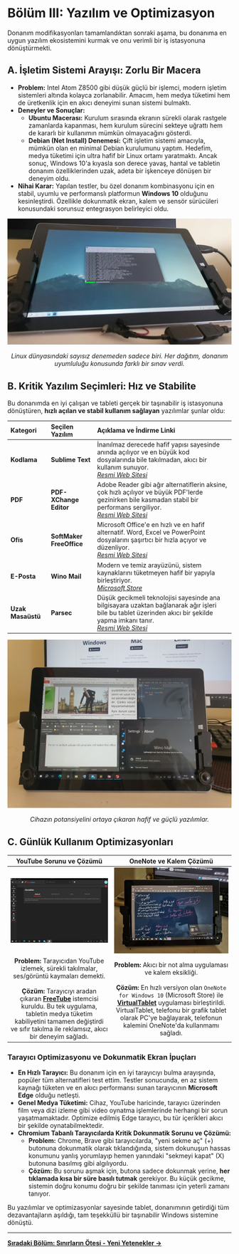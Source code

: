 # Bölüm III: Yazılım ve Optimizasyon

Donanım modifikasyonları tamamlandıktan sonraki aşama, bu donanıma en uygun yazılım ekosistemini kurmak ve onu verimli bir iş istasyonuna dönüştürmekti.

## A. İşletim Sistemi Arayışı: Zorlu Bir Macera

*   **Problem:** Intel Atom Z8500 gibi düşük güçlü bir işlemci, modern işletim sistemleri altında kolayca zorlanabilir. Amacım, hem medya tüketimi hem de üretkenlik için en akıcı deneyimi sunan sistemi bulmaktı.
*   **Deneyler ve Sonuçlar:**
    *   **Ubuntu Macerası:** Kurulum sırasında ekranın sürekli olarak rastgele zamanlarda kapanması, hem kurulum sürecini sekteye uğrattı hem de kararlı bir kullanımın mümkün olmayacağını gösterdi.
    *   **Debian (Net Install) Denemesi:** Çift işletim sistemi amacıyla, mümkün olan en minimal Debian kurulumunu yaptım. Hedefim, medya tüketimi için ultra hafif bir Linux ortamı yaratmaktı. Ancak sonuç, Windows 10'a kıyasla son derece yavaş, hantal ve tabletin donanım özelliklerinden uzak, adeta bir işkenceye dönüşen bir deneyim oldu.
*   **Nihai Karar:** Yapılan testler, bu özel donanım kombinasyonu için en stabil, uyumlu ve performanslı platformun **Windows 10** olduğunu kesinleştirdi. Özellikle dokunmatik ekran, kalem ve sensör sürücüleri konusundaki sorunsuz entegrasyon belirleyici oldu.

<p align="center">
  <img src="../assets/images/debian%20net%20install%20kde%20plasma%20denerken%20kod%20ekrani%20açık.jpg" width="550">
</p>
<p align="center">
  <i>Linux dünyasındaki sayısız denemeden sadece biri. Her dağıtım, donanım uyumluluğu konusunda farklı bir sınav verdi.</i>
</p>

## B. Kritik Yazılım Seçimleri: Hız ve Stabilite

Bu donanımda en iyi çalışan ve tableti gerçek bir taşınabilir iş istasyonuna dönüştüren, **hızlı açılan ve stabil kullanım sağlayan** yazılımlar şunlar oldu:

| Kategori | Seçilen Yazılım | Açıklama ve İndirme Linki |
| :--- | :--- | :--- |
| **Kodlama** | **Sublime Text** | İnanılmaz derecede hafif yapısı sayesinde anında açılıyor ve en büyük kod dosyalarında bile takılmadan, akıcı bir kullanım sunuyor. <br> *[Resmi Web Sitesi](https://www.sublimetext.com/)* |
| **PDF** | **PDF-XChange Editor** | Adobe Reader gibi ağır alternatiflerin aksine, çok hızlı açılıyor ve büyük PDF'lerde gezinirken bile kasmadan stabil bir performans sergiliyor. <br> *[Resmi Web Sitesi](https://www.tracker-software.com/product/pdf-xchange-editor)* |
| **Ofis** | **SoftMaker FreeOffice** | Microsoft Office'e en hızlı ve en hafif alternatif. Word, Excel ve PowerPoint dosyalarını şaşırtıcı bir hızla açıyor ve düzenliyor. <br> *[Resmi Web Sitesi](https://www.freeoffice.com/en/)* |
| **E-Posta**| **Wino Mail** | Modern ve temiz arayüzünü, sistem kaynaklarını tüketmeyen hafif bir yapıyla birleştiriyor. <br> *[Microsoft Store](https://apps.microsoft.com/detail/9ncrcvjc50wl?hl=en-us&gl=us)* |
| **Uzak Masaüstü**| **Parsec** | Düşük gecikmeli teknolojisi sayesinde ana bilgisayara uzaktan bağlanarak ağır işleri bile bu tablet üzerinden akıcı bir şekilde yapma imkanı tanır. <br> *[Resmi Web Sitesi](https://parsec.app/)* |

<p align="center">
  <img src="../assets/images/programs.jpg" width="700">
</p>
<p align="center">
  <i>Cihazın potansiyelini ortaya çıkaran hafif ve güçlü yazılımlar.</i>
</p>

## C. Günlük Kullanım Optimizasyonları

| YouTube Sorunu ve Çözümü | OneNote ve Kalem Çözümü |
| :---: | :---: |
| <img src="../assets/images/freetube.jpg" width="350"> | <img src="../assets/images/one%20note%20for%20windows%2010%20tablet%20dış%20çekim.jpg" width="350"> |
| **Problem:** Tarayıcıdan YouTube izlemek, sürekli takılmalar, ses/görüntü kaymaları demekti. <br><br> **Çözüm:** Tarayıcıyı aradan çıkaran **[FreeTube](https://freetubeapp.io/)** istemcisi kuruldu. Bu tek uygulama, tabletin medya tüketim kabiliyetini tamamen değiştirdi ve sıfır takılma ile reklamsız, akıcı bir deneyim sağladı. | **Problem:** Akıcı bir not alma uygulaması ve kalem eksikliği. <br><br> **Çözüm:** En hızlı versiyon olan `OneNote for Windows 10` (Microsoft Store) ile **[VirtualTablet](https://www.sunnysidesoft.com/virtualtablet/)** uygulaması birleştirildi. VirtualTablet, telefonu bir grafik tablet olarak PC'ye bağlayarak, telefonun kalemini OneNote'da kullanmamı sağladı. |

### Tarayıcı Optimizasyonu ve Dokunmatik Ekran İpuçları
*   **En Hızlı Tarayıcı:** Bu donanım için en iyi tarayıcıyı bulma arayışında, popüler tüm alternatifleri test ettim. Testler sonucunda, en az sistem kaynağı tüketen ve en akıcı performansı sunan tarayıcının **Microsoft Edge** olduğu netleşti.
*   **Genel Medya Tüketimi:** Cihaz, YouTube haricinde, tarayıcı üzerinden film veya dizi izleme gibi video oynatma işlemlerinde herhangi bir sorun yaşatmamaktadır. Optimize edilmiş Edge tarayıcı, bu tür içerikleri akıcı bir şekilde oynatabilmektedir.
*   **Chromium Tabanlı Tarayıcılarda Kritik Dokunmatik Sorunu ve Çözümü:**
    *   **Problem:** Chrome, Brave gibi tarayıcılarda, "yeni sekme aç" (+) butonuna dokunmatik olarak tıklandığında, sistem dokunuşun hassas konumunu yanlış yorumlayıp hemen yanındaki "sekmeyi kapat" (X) butonuna basılmış gibi algılıyordu.
    *   **Çözüm:** Bu sorunu aşmak için, butona sadece dokunmak yerine, **her tıklamada kısa bir süre basılı tutmak** gerekiyor. Bu küçük gecikme, sistemin doğru konumu doğru bir şekilde tanıması için yeterli zamanı tanıyor.

Bu yazılımlar ve optimizasyonlar sayesinde tablet, donanımının getirdiği tüm dezavantajların aşıldığı, tam teşekküllü bir taşınabilir Windows sistemine dönüştü.

---
**[Sıradaki Bölüm: Sınırların Ötesi - Yeni Yetenekler →](./4_Beyond_The_Limits.md)**
